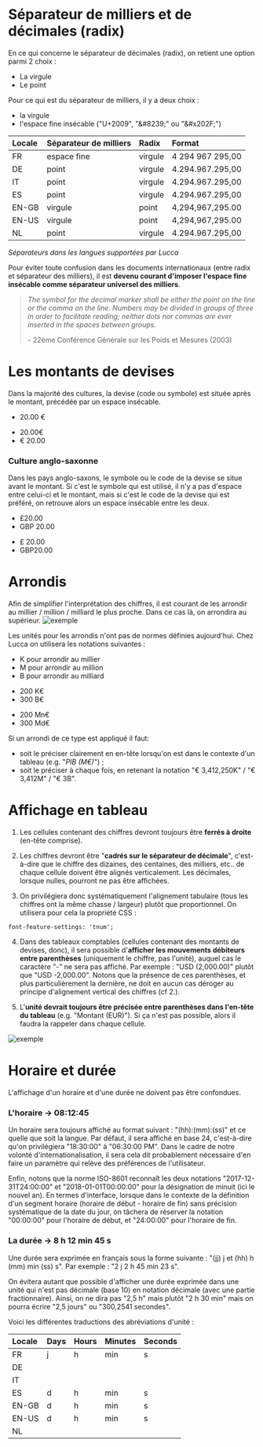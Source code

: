 # Séparateur de milliers et de décimales (radix)
En ce qui concerne le séparateur de décimales (radix), on retient une option parmi 2 choix :
- La virgule
- Le point

Pour ce qui est du séparateur de milliers, il y a deux choix :
- la virgule
- l'espace fine insécable ("U+2009", "\&#8239;" ou "\&#x202F;")

| Locale | Séparateur de milliers | Radix   | Format           |
| :----- | :--------------------- | :------ | :--------------- |
| FR     | espace fine            | virgule | 4 294 967 295,00 |
| DE     | point                  | virgule | 4.294.967.295,00 |
| IT     | point                  | virgule | 4.294.967.295,00 |
| ES     | point                  | virgule | 4.294.967.295,00 |
| EN-GB  | virgule                | point   | 4,294,967,295.00 |
| EN-US  | virgule                | point   | 4,294,967,295.00 |
| NL     | point                  | virgule | 4.294.967.295,00 |

*Séparateurs dans les langues supportées par Lucca*

Pour éviter toute confusion dans les documents internationaux (entre radix et séparateur des milliers), il est **devenu courant d'imposer l'espace fine insécable comme séparateur universel des milliers**.

> *The symbol for the decimal marker shall be either the point on the line or the comma on the line.*
> *Numbers may be divided in groups of three in order to facilitate reading; neither dots nor commas are ever inserted in the spaces between groups.*
>
> \- 22ème Conférence Générale sur les Poids et Mesures (2003)

# Les montants de devises
Dans la majorité des cultures, la devise (code ou symbole) est située après le montant, précédée par un espace insécable.
<div class="markdown-dualDisplay">
<div class="markdown-block mod-positive">

- 20.00 €

</div>
<div class="markdown-block mod-negative">

- 20.00€
- € 20.00

</div>
</div>

### Culture anglo-saxonne
Dans les pays anglo-saxons, le symbole ou le code de la devise se situe avant le montant. Si c'est le symbole qui est utilisé, il n'y a pas d'espace entre celui-ci et le montant, mais si c'est le code de la devise qui est préféré, on retrouve alors un espace insécable entre les deux.
<div class="markdown-dualDisplay">
<div class="markdown-block mod-positive">

- £20.00
- GBP 20.00

</div>
<div class="markdown-block mod-negative">

- £ 20.00
- GBP20.00

</div>
</div>

# Arrondis
Afin de simplifier l'interprétation des chiffres, il est courant de les arrondir au millier / million / milliard le plus proche. Dans ce cas là, on arrondira au supérieur.
![exemple](guidelines/principles/content/number-formatting/images/rounding.png)

Les unités pour les arrondis n'ont pas de normes définies aujourd'hui. Chez Lucca on utilisera les notations suivantes :
- K pour arrondir au millier
- M pour arrondir au million
- B pour arrondir au milliard

<div class="markdown-dualDisplay">
<div class="markdown-block mod-positive">

- 200 K€
- 300 B€

</div>
<div class="markdown-block mod-negative">

- 200 Mn€
- 300 Md€

</div>
</div>

Si un arrondi de ce type est appliqué il faut:

- soit le préciser clairement en en-tête lorsqu'on est dans le contexte d'un tableau (e.g. "*PIB (M€)*") ;
- soit le préciser à chaque fois, en retenant la notation "€ 3,412,250K" / "€ 3,412M" / "€ 3B".

# Affichage en tableau
1. Les cellules contenant des chiffres devront toujours être **ferrés à droite** (en-tête comprise).

2. Les chiffres devront être "**cadrés sur le séparateur de décimale**", c'est-à-dire que le chiffre des dizaines, des centaines, des milliers, etc.. de chaque cellule doivent être alignés verticalement. Les décimales, lorsque nulles, pourront ne pas être affichées.

3. On privilégiera donc systématiquement l'alignement tabulaire (tous les chiffres ont la même chasse / largeur) plutôt que proportionnel. On utilisera pour cela la propriété CSS :

```
font-feature-settings: 'tnum';
```

4. Dans des tableaux comptables (cellules contenant des montants de devises, donc), il sera possible d'**afficher les mouvements débiteurs entre parenthèses** (uniquement le chiffre, pas l'unité), auquel cas le caractère "-" ne sera pas affiché. Par exemple : "USD (2,000.00)" plutôt que "USD -2,000.00". Notons que la présence de ces parenthèses, et plus particulièrement la dernière, ne doit en aucun cas déroger au principe d'alignement vertical des chiffres (cf 2.).

5. L'**unité devrait toujours être précisée entre parenthèses dans l'en-tête du tableau** (e.g. "Montant (EUR)"). Si ça n'est pas possible, alors il faudra la rappeler dans chaque cellule.

![exemple](guidelines/principles/content/number-formatting/images/table.png)

# Horaire et durée

L'affichage d'un horaire et d'une durée ne doivent pas être confondues.

### L'horaire → 08:12:45

Un horaire sera toujours affiché au format suivant : "(hh):(mm):(ss)" et ce quelle que soit la langue. Par défaut, il sera affiché en base 24, c'est-à-dire qu'on privilégiera "18:30:00" à "06:30:00 PM". Dans le cadre de notre volonté d'internationalisation, il sera cela dit probablement nécessaire d'en faire un paramètre qui relève des préférences de l'utilisateur.

Enfin, notons que la norme ISO-8601 reconnaît les deux notations "2017-12-31T24:00:00" et "2018-01-01T00:00:00" pour la désignation de minuit (ici le nouvel an). En termes d'interface, lorsque dans le contexte de la définition d'un segment horaire (horaire de début - horaire de fin) sans précision systématique de la date du jour, on tâchera de réserver la notation "00:00:00" pour l'horaire de début, et "24:00:00" pour l'horaire de fin.

### La durée → 8 h 12 min 45 s

Une durée sera exprimée en français sous la forme suivante : "(jj) j et (hh) h (mm) min (ss) s". Par exemple : "2 j 2 h 45 min 23 s".

On évitera autant que possible d'afficher une durée exprimée dans une unité qui n'est pas décimale (base 10) en notation décimale (avec une partie fractionnaire). Ainsi, on ne dira pas "2,5 h" mais plutôt "2 h 30 min" mais on pourra écrire "2,5 jours" ou "300,2541 secondes".

Voici les différentes traductions des abréviations d'unité :

| Locale | Days | Hours | Minutes | Seconds |
| :----- | :--- | :---- | :------ | :------ |
| FR     | j    | h     | min     | s       |
| DE     |      |       |         |         |
| IT     |      |       |         |         |
| ES     | d    | h     | min     | s       |
| EN-GB  | d    | h     | min     | s       |
| EN-US  | d    | h     | min     | s       |
| NL     |      |       |         |         |
